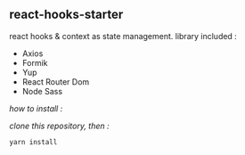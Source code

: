 ## react-hooks-starter

react hooks & context as state management.
library included :

-   Axios
-   Formik
-   Yup
-   React Router Dom
-   Node Sass

_how to install :_

_clone this repository, then :_

    yarn install
